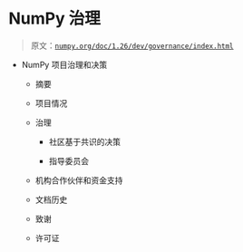 # NumPy 治理

> 原文：[`numpy.org/doc/1.26/dev/governance/index.html`](https://numpy.org/doc/1.26/dev/governance/index.html)

+   NumPy 项目治理和决策

    +   摘要

    +   项目情况

    +   治理

        +   社区基于共识的决策

        +   指导委员会

    +   机构合作伙伴和资金支持

    +   文档历史

    +   致谢

    +   许可证
